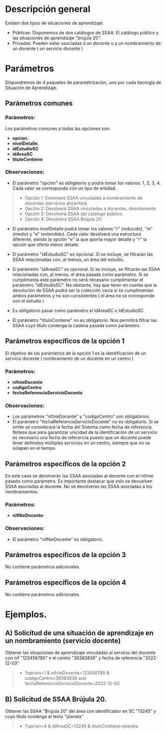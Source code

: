 # Descripción general

Existen dos tipos de situaciones de aprendizaje:

* Públicas: Disponemos de dos catálogos de SSAA: El catálogo público y las situaciones de aprendizaje "brújula 20".
* Privadas: Pueden estar asociadas a un docente o a un nombramiento de un docente ( un servicio docente )

# Parámetros
Dispondremos de 4 paquetes de parametrización, uno por cada tipología de Situación de Aprendizaje.

## Parámetros comunes
### Parámetros:
Los parámetros comunes a todas las opciones son:
* **opcion.**
* **nivelDetalle.**
* **idEstudioSC** 
* **idAreaSC** 
* **tituloContiene** 


### Observaciones:
* El parámetro "opcion" es obligatorio y podrá tomar los valores: 1, 2, 3, 4. Cada valor se corresponde con un tipo de entidad.
> * Opción 1: Devolverá SSAA vinculadas a nombramiento de docentes (servicios docentes).
> * Opción 2: Devolverá SSAA vinculadas a docentes, directamente.
> * Opción 3: Devolverá SSAA del catálogo público.
> * Opción 4: Devolverá SSAA Brújula 20.

* El parámetro nivelDetalle podrá tomar los valores "r" (reducido), "m" (medio) y "e" (extendido). Cada valor devolverá una estructura diferente, siendo la opción "e" la que aporta mayor detalle y "r" la opción que oferta menor detalle.

* El parámetro "idEstudioSC" es opcional. Si se incluye, se filtrarán las SSAA relacionadas con, al menos, un área del estudio.
* El parámetro "idAreaSC" es opcional. Si se incluye, se filtrarán las SSAA relacionadas con, al menos, el área pasada como parámetro. Si se cumplimenta este parámetro no será necesario cumplimentar el parámetro "idEstudioSC". No obstante, hay que tener en cuenta que la devolución de SSAA podrá ser la colección vacía si se cumplimentan ambos parámetros y no son consistentes ( el área no se corresponde con el estudio )
* Es obligatorio pasar como parámetro el IdAreaSC o IdEstudioSC

* El parámetro "tituloContiene" no es obligatorio. Nos permitirá filtrar las SSAA cuyo título contenga la cadena pasada como parámetro.

## Parámetros específicos de la opción 1
El objetivo de los parámetros de la opción 1 es la identificación de un servicio docente ( nombramiento de un docente en un centro )

### Parámetros:
* **nifnieDocente** 
* **codigoCentro**
* **fechaReferenciaServicioDocente**  

### Observaciones:
* Los parámetros "nifnieDocente" y "codigoCentro" son obligatorios.
* El parámetro "fechaReferenciaServicioDocente" no es obligatorio. Si se omite se considerará la fecha del Sistema como fecha de referencia. Nótese que para garantizar unicidad de la identificación de un servicio es necesario una fecha de referencia puesto que un docente puede tener definidos múltiples servicios en un centro, siempre que no se solapen en el tiempo.

## Parámetros específicos de la opción 2
En este caso se devolverán las SSAA asociadas al docente con el nif/nie pasado como parámetro. Es importante destacar que solo se devuelven SSAA asociadas al docente. No se devolverán las SSAA asociadas a los nombramientos.

### Parámetros:
* **nifNieDocente**: 

### Observaciones:
* El parámetro "nifNieDocente" es obligatorio.

## Parámetros específicos de la opción 3
No contiene parámetros adicionales.

## Parámetros específicos de la opción 4
No contiene parámetros adicionales.


# Ejemplos.
## A) Solicitud de una situación de aprendizaje en un nombramiento (servicio docente)
Obtener las situaciones de aprendizaje vinculadas al servicio del docente con nif "12345678X" e el centro "38383838" y fecha de referencia "2022-12-03"
> * ?opcion=1 & nifnieDocente=12345678X & codigoCentro=38383838 and fechaReferenciaServicioDocente=2022-12-03

## B) Solicitud de SSAA Brújula 20.
Obtener las SSAA "Brújula 20" del área con identificador en SC "13245" y cuyo título contenga el texto "planeta" 
> * ?opcion=4 & idAreaSC=13245 & tituloContiene=planeta



